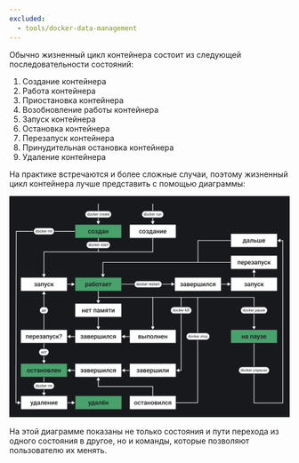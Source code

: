 ```yaml
---
excluded:
  - tools/docker-data-management
---
```

Обычно жизненный цикл контейнера состоит из следующей последовательности состояний:

1. Создание контейнера
1. Работа контейнера
1. Приостановка контейнера
1. Возобновление работы контейнера
1. Запуск контейнера
1. Остановка контейнера
1. Перезапуск контейнера
1. Принудительная остановка контейнера
1. Удаление контейнера

На практике встречаются и более сложные случаи, поэтому жизненный цикл контейнера лучше представить с помощью диаграммы:

![Схема жизненного цикла контейнера Docker с указанием команд управления](images/container-lifecycle.png)

На этой диаграмме показаны не только состояния и пути перехода из одного состояния в другое, но и команды, которые позволяют пользователю их менять.
